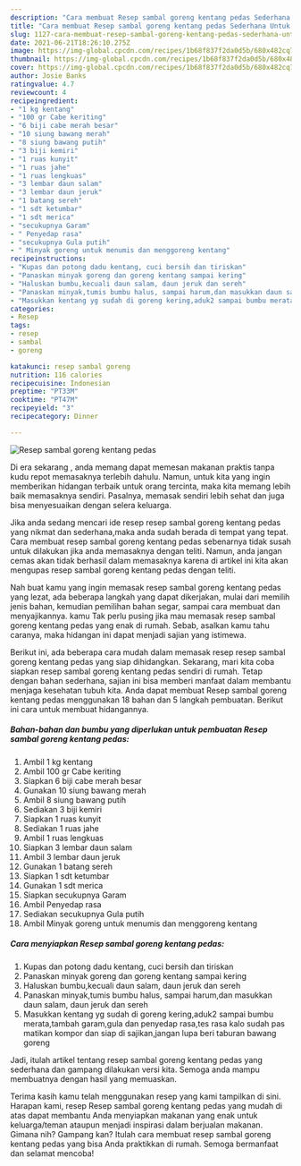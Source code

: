 ```yaml
---
description: "Cara membuat Resep sambal goreng kentang pedas Sederhana Untuk Jualan"
title: "Cara membuat Resep sambal goreng kentang pedas Sederhana Untuk Jualan"
slug: 1127-cara-membuat-resep-sambal-goreng-kentang-pedas-sederhana-untuk-jualan
date: 2021-06-21T18:26:10.275Z
image: https://img-global.cpcdn.com/recipes/1b68f837f2da0d5b/680x482cq70/resep-sambal-goreng-kentang-pedas-foto-resep-utama.jpg
thumbnail: https://img-global.cpcdn.com/recipes/1b68f837f2da0d5b/680x482cq70/resep-sambal-goreng-kentang-pedas-foto-resep-utama.jpg
cover: https://img-global.cpcdn.com/recipes/1b68f837f2da0d5b/680x482cq70/resep-sambal-goreng-kentang-pedas-foto-resep-utama.jpg
author: Josie Banks
ratingvalue: 4.7
reviewcount: 4
recipeingredient:
- "1 kg kentang"
- "100 gr Cabe keriting"
- "6 biji cabe merah besar"
- "10 siung bawang merah"
- "8 siung bawang putih"
- "3 biji kemiri"
- "1 ruas kunyit"
- "1 ruas jahe"
- "1 ruas lengkuas"
- "3 lembar daun salam"
- "3 lembar daun jeruk"
- "1 batang sereh"
- "1 sdt ketumbar"
- "1 sdt merica"
- "secukupnya Garam"
- " Penyedap rasa"
- "secukupnya Gula putih"
- " Minyak goreng untuk menumis dan menggoreng kentang"
recipeinstructions:
- "Kupas dan potong dadu kentang, cuci bersih dan tiriskan"
- "Panaskan minyak goreng dan goreng kentang sampai kering"
- "Haluskan bumbu,kecuali daun salam, daun jeruk dan sereh"
- "Panaskan minyak,tumis bumbu halus, sampai harum,dan masukkan daun salam, daun jeruk dan sereh"
- "Masukkan kentang yg sudah di goreng kering,aduk2 sampai bumbu merata,tambah garam,gula dan penyedap rasa,tes rasa kalo sudah pas matikan kompor dan siap di sajikan,jangan lupa beri taburan bawang goreng"
categories:
- Resep
tags:
- resep
- sambal
- goreng

katakunci: resep sambal goreng 
nutrition: 116 calories
recipecuisine: Indonesian
preptime: "PT33M"
cooktime: "PT47M"
recipeyield: "3"
recipecategory: Dinner

---
```



![Resep sambal goreng kentang pedas](https://img-global.cpcdn.com/recipes/1b68f837f2da0d5b/680x482cq70/resep-sambal-goreng-kentang-pedas-foto-resep-utama.jpg)

Di era  sekarang , anda memang dapat memesan makanan praktis tanpa kudu repot memasaknya terlebih dahulu. Namun, untuk kita yang ingin memberikan hidangan terbaik untuk orang tercinta, maka kita memang lebih baik memasaknya sendiri. Pasalnya, memasak sendiri lebih sehat dan juga bisa menyesuaikan dengan selera keluarga.

Jika anda sedang mencari ide resep resep sambal goreng kentang pedas yang nikmat dan sederhana,maka anda sudah berada di tempat yang tepat. Cara membuat resep sambal goreng kentang pedas  sebenarnya tidak susah untuk dilakukan jika anda memasaknya dengan teliti. Namun, anda jangan cemas akan tidak berhasil dalam memasaknya 
karena di artikel ini kita akan mengupas resep sambal goreng kentang pedas dengan teliti.  



Nah buat kamu yang ingin memasak resep sambal goreng kentang pedas yang lezat, ada beberapa langkah yang dapat dikerjakan, mulai dari memilih jenis bahan, kemudian pemilihan bahan segar, sampai cara membuat dan menyajikannya. kamu Tak perlu pusing jika mau memasak resep sambal goreng kentang pedas yang enak di rumah. Sebab, asalkan kamu  tahu caranya, maka hidangan ini dapat menjadi sajian yang istimewa.

Berikut ini, ada beberapa cara mudah dalam memasak resep resep sambal goreng kentang pedas yang siap dihidangkan. Sekarang, mari kita coba siapkan resep sambal goreng kentang pedas sendiri di rumah. Tetap dengan bahan sederhana, sajian ini bisa memberi manfaat dalam membantu menjaga kesehatan tubuh kita. Anda dapat membuat Resep sambal goreng kentang pedas menggunakan 18 bahan dan 5 langkah pembuatan. Berikut ini cara untuk membuat hidangannya.

<!--inarticleads1-->

##### Bahan-bahan dan bumbu yang diperlukan untuk pembuatan Resep sambal goreng kentang pedas:

1. Ambil 1 kg kentang
1. Ambil 100 gr Cabe keriting
1. Siapkan 6 biji cabe merah besar
1. Gunakan 10 siung bawang merah
1. Ambil 8 siung bawang putih
1. Sediakan 3 biji kemiri
1. Siapkan 1 ruas kunyit
1. Sediakan 1 ruas jahe
1. Ambil 1 ruas lengkuas
1. Siapkan 3 lembar daun salam
1. Ambil 3 lembar daun jeruk
1. Gunakan 1 batang sereh
1. Siapkan 1 sdt ketumbar
1. Gunakan 1 sdt merica
1. Siapkan secukupnya Garam
1. Ambil  Penyedap rasa
1. Sediakan secukupnya Gula putih
1. Ambil  Minyak goreng untuk menumis dan menggoreng kentang




<!--inarticleads2-->

##### Cara menyiapkan Resep sambal goreng kentang pedas:

1. Kupas dan potong dadu kentang, cuci bersih dan tiriskan
1. Panaskan minyak goreng dan goreng kentang sampai kering
1. Haluskan bumbu,kecuali daun salam, daun jeruk dan sereh
1. Panaskan minyak,tumis bumbu halus, sampai harum,dan masukkan daun salam, daun jeruk dan sereh
1. Masukkan kentang yg sudah di goreng kering,aduk2 sampai bumbu merata,tambah garam,gula dan penyedap rasa,tes rasa kalo sudah pas matikan kompor dan siap di sajikan,jangan lupa beri taburan bawang goreng




Jadi, itulah artikel tentang  resep sambal goreng kentang pedas  yang sederhana dan gampang dilakukan versi kita. Semoga anda mampu membuatnya dengan hasil yang memuaskan. 

Terima kasih kamu telah menggunakan resep yang kami tampilkan di sini. Harapan kami, resep  Resep sambal goreng kentang pedas yang mudah di atas dapat membantu Anda menyiapkan makanan yang enak untuk keluarga/teman ataupun menjadi inspirasi dalam berjualan makanan. Gimana nih? Gampang kan? Itulah cara membuat resep sambal goreng kentang pedas yang bisa Anda praktikkan di rumah. Semoga bermanfaat dan selamat mencoba!

